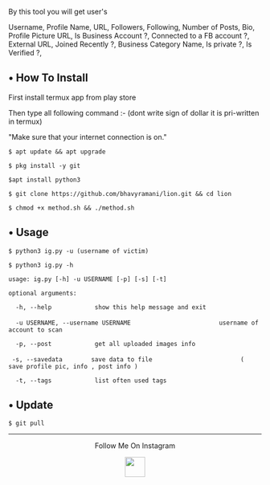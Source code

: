 By this tool you will get user's

Username, Profile Name, URL, Followers, Following, Number of Posts, Bio, Profile Picture URL, Is Business Account ?, Connected to a FB account ?, External URL, Joined Recently ?, Business Category Name, Is private ?, Is Verified ?,



## • How To Install

First install termux app from play store 

Then type all following command :-
(dont write sign of dollar it is pri-written in termux)

 "Make sure that your internet connection is on."

`$ apt update && apt upgrade`

`$ pkg install -y git`

`$apt install python3`

`$ git clone https://github.com/bhavyramani/lion.git && cd lion`

`$ chmod +x method.sh && ./method.sh`

## • Usage

`$ python3 ig.py -u (username of victim)`

`$ python3 ig.py -h`

`usage: ig.py [-h] -u USERNAME [-p] [-s] [-t]`

`optional arguments:`

`  -h, --help            show this help message and exit`

`  -u USERNAME, --username USERNAME`
`                        username of account to scan`

`  -p, --post            get all uploaded images info`

`  -s, --savedata        save data to file `
`                        ( save profile pic, info , post info )`

`  -t, --tags            list often used tags`

## • Update

`$ git pull`



---

<p align="center">
  Follow Me On Instagram
</p>
<p align="center">
  
    
  </a>
  <a href="https://instagram.com/bhavy_patel_1">
    <img src="https://user-images.githubusercontent.com/69421006/99093041-fb685280-25f7-11eb-84e1-8c5cdb61956c.png" width="40" height="40">
    </a>
</p>
